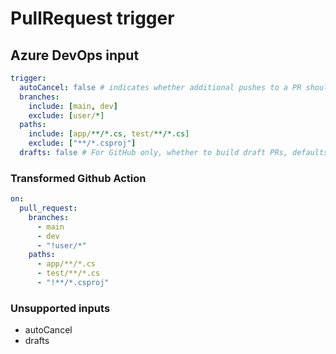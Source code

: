 # PullRequest trigger

## Azure DevOps input

```yaml
trigger:
  autoCancel: false # indicates whether additional pushes to a PR should cancel in-progress runs for the same PR. Defaults to true
  branches:
    include: [main, dev]
    exclude: [user/*]
  paths:
    include: [app/**/*.cs, test/**/*.cs]
    exclude: ["**/*.csproj"]
  drafts: false # For GitHub only, whether to build draft PRs, defaults to true
```

### Transformed Github Action

```yaml
on:
  pull_request:
    branches:
      - main
      - dev
      - "!user/*"
    paths:
      - app/**/*.cs
      - test/**/*.cs
      - "!**/*.csproj"
```

### Unsupported inputs

- autoCancel
- drafts
